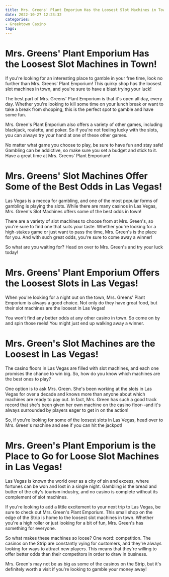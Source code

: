```yaml
---
title: Mrs. Greens' Plant Emporium Has the Loosest Slot Machines in Town!
date: 2022-10-27 12:23:32
categories:
- Greektown Casino
tags:
---
```



#  Mrs. Greens' Plant Emporium Has the Loosest Slot Machines in Town!

If you're looking for an interesting place to gamble in your free time, look no further than Mrs. Greens' Plant Emporium! This quirky shop has the loosest slot machines in town, and you're sure to have a blast trying your luck!

The best part of Mrs. Greens' Plant Emporium is that it's open all day, every day. Whether you're looking to kill some time on your lunch break or want to take a break from shopping, this is the perfect spot to gamble and have some fun.

Mrs. Green's Plant Emporium also offers a variety of other games, including blackjack, roulette, and poker. So if you're not feeling lucky with the slots, you can always try your hand at one of these other games.

No matter what game you choose to play, be sure to have fun and stay safe! Gambling can be addictive, so make sure you set a budget and stick to it. Have a great time at Mrs. Greens' Plant Emporium!

#  Mrs. Greens' Slot Machines Offer Some of the Best Odds in Las Vegas!

Las Vegas is a mecca for gambling, and one of the most popular forms of gambling is playing the slots. While there are many casinos in Las Vegas, Mrs. Green's Slot Machines offers some of the best odds in town!

There are a variety of slot machines to choose from at Mrs. Green's, so you're sure to find one that suits your taste. Whether you're looking for a high-stakes game or just want to pass the time, Mrs. Green's is the place for you. And with such great odds, you're sure to come away a winner!

So what are you waiting for? Head on over to Mrs. Green's and try your luck today!

#  Mrs. Greens' Plant Emporium Offers the Loosest Slots in Las Vegas!

When you're looking for a night out on the town, Mrs. Greens' Plant Emporium is always a good choice. Not only do they have great food, but their slot machines are the loosest in Las Vegas!

You won't find any better odds at any other casino in town. So come on by and spin those reels! You might just end up walking away a winner.

#  Mrs. Green's Slot Machines are the Loosest in Las Vegas! 

The casino floors in Las Vegas are filled with slot machines, and each one promises the chance to win big. So, how do you know which machines are the best ones to play?

One option is to ask Mrs. Green. She's been working at the slots in Las Vegas for over a decade and knows more than anyone about which machines are ready to pay out. In fact, Mrs. Green has such a good track record that she's been given her own machine on the casino floor--and it's always surrounded by players eager to get in on the action!

So, if you're looking for some of the loosest slots in Las Vegas, head over to Mrs. Green's machine and see if you can hit the jackpot!

#  Mrs. Green's Plant Emporium is the Place to Go for Loose Slot Machines in Las Vegas!

Las Vegas is known the world over as a city of sin and excess, where fortunes can be won and lost in a single night. Gambling is the bread and butter of the city's tourism industry, and no casino is complete without its complement of slot machines.

If you're looking to add a little excitement to your next trip to Las Vegas, be sure to check out Mrs. Green's Plant Emporium. This small shop on the edge of the Strip is home to the loosest slot machines in town. Whether you're a high roller or just looking for a bit of fun, Mrs. Green's has something for everyone.

So what makes these machines so loose? One word: competition. The casinos on the Strip are constantly vying for customers, and they're always looking for ways to attract new players. This means that they're willing to offer better odds than their competitors in order to draw in business.

Mrs. Green's may not be as big as some of the casinos on the Strip, but it's definitely worth a visit if you're looking to gamble your money away!